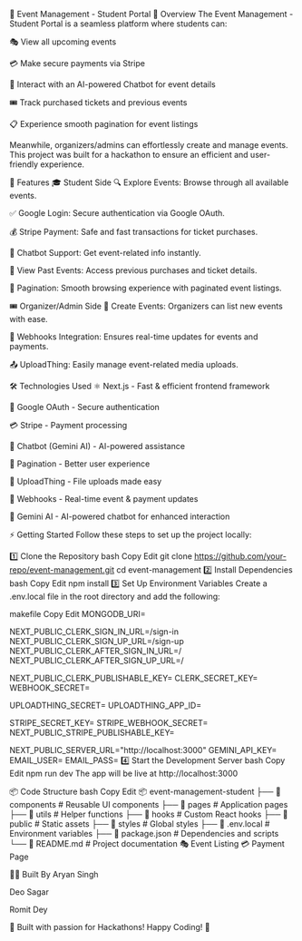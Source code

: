 🎉 Event Management - Student Portal
📌 Overview
The Event Management - Student Portal is a seamless platform where students can:

🎭 View all upcoming events

💳 Make secure payments via Stripe

🤖 Interact with an AI-powered Chatbot for event details

🎟️ Track purchased tickets and previous events

📋 Experience smooth pagination for event listings

Meanwhile, organizers/admins can effortlessly create and manage events. This project was built for a hackathon to ensure an efficient and user-friendly experience.

🚀 Features
🎓 Student Side
🔍 Explore Events: Browse through all available events.

✅ Google Login: Secure authentication via Google OAuth.

💰 Stripe Payment: Safe and fast transactions for ticket purchases.

🤖 Chatbot Support: Get event-related info instantly.

📜 View Past Events: Access previous purchases and ticket details.

📏 Pagination: Smooth browsing experience with paginated event listings.

🎟️ Organizer/Admin Side
📅 Create Events: Organizers can list new events with ease.

🔗 Webhooks Integration: Ensures real-time updates for events and payments.

📤 UploadThing: Easily manage event-related media uploads.

🛠️ Technologies Used
⚛️ Next.js - Fast & efficient frontend framework

🔐 Google OAuth - Secure authentication

💳 Stripe - Payment processing

🤖 Chatbot (Gemini AI) - AI-powered assistance

📜 Pagination - Better user experience

📂 UploadThing - File uploads made easy

🔄 Webhooks - Real-time event & payment updates

🧠 Gemini AI - AI-powered chatbot for enhanced interaction

⚡ Getting Started
Follow these steps to set up the project locally:

1️⃣ Clone the Repository
bash
Copy
Edit
git clone https://github.com/your-repo/event-management.git
cd event-management
2️⃣ Install Dependencies
bash
Copy
Edit
npm install
3️⃣ Set Up Environment Variables
Create a .env.local file in the root directory and add the following:

makefile
Copy
Edit
MONGODB_URI=

NEXT_PUBLIC_CLERK_SIGN_IN_URL=/sign-in
NEXT_PUBLIC_CLERK_SIGN_UP_URL=/sign-up
NEXT_PUBLIC_CLERK_AFTER_SIGN_IN_URL=/
NEXT_PUBLIC_CLERK_AFTER_SIGN_UP_URL=/

NEXT_PUBLIC_CLERK_PUBLISHABLE_KEY=
CLERK_SECRET_KEY=
WEBHOOK_SECRET=

UPLOADTHING_SECRET=
UPLOADTHING_APP_ID=

STRIPE_SECRET_KEY=
STRIPE_WEBHOOK_SECRET=
NEXT_PUBLIC_STRIPE_PUBLISHABLE_KEY=

NEXT_PUBLIC_SERVER_URL="http://localhost:3000"
GEMINI_API_KEY=
EMAIL_USER=
EMAIL_PASS=
4️⃣ Start the Development Server
bash
Copy
Edit
npm run dev
The app will be live at http://localhost:3000

📦 Code Structure
bash
Copy
Edit
📦 event-management-student
├── 📂 components      # Reusable UI components
├── 📂 pages           # Application pages
├── 📂 utils           # Helper functions
├── 📂 hooks           # Custom React hooks
├── 📂 public          # Static assets
├── 📂 styles          # Global styles
├── 📄 .env.local      # Environment variables
├── 📄 package.json    # Dependencies and scripts
└── 📄 README.md       # Project documentation
🎭 Event Listing	💳 Payment Page
	
👨‍💻 Built By
Aryan Singh

Deo Sagar

Romit Dey

🚀 Built with passion for Hackathons! Happy Coding! 💙
